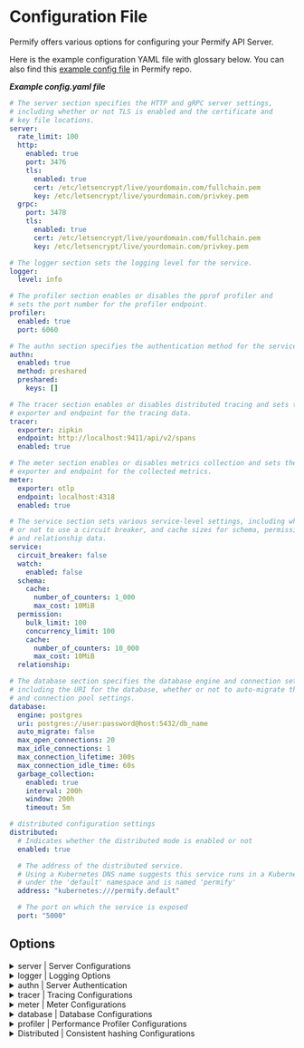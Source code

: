 # Configuration File

Permify offers various options for configuring your Permify API Server.

Here is the example configuration YAML file with glossary below. You can also find
this [example config file](https://github.com/Permify/permify/blob/master/example.config.yaml) in Permify repo.

***Example config.yaml file***

```yaml
# The server section specifies the HTTP and gRPC server settings,
# including whether or not TLS is enabled and the certificate and
# key file locations.
server:
  rate_limit: 100
  http:
    enabled: true
    port: 3476
    tls:
      enabled: true
      cert: /etc/letsencrypt/live/yourdomain.com/fullchain.pem
      key: /etc/letsencrypt/live/yourdomain.com/privkey.pem
  grpc:
    port: 3478
    tls:
      enabled: true
      cert: /etc/letsencrypt/live/yourdomain.com/fullchain.pem
      key: /etc/letsencrypt/live/yourdomain.com/privkey.pem

# The logger section sets the logging level for the service.
logger:
  level: info

# The profiler section enables or disables the pprof profiler and
# sets the port number for the profiler endpoint.
profiler:
  enabled: true
  port: 6060

# The authn section specifies the authentication method for the service.
authn:
  enabled: true
  method: preshared
  preshared:
    keys: []

# The tracer section enables or disables distributed tracing and sets the
# exporter and endpoint for the tracing data.
tracer:
  exporter: zipkin
  endpoint: http://localhost:9411/api/v2/spans
  enabled: true

# The meter section enables or disables metrics collection and sets the
# exporter and endpoint for the collected metrics.
meter:
  exporter: otlp
  endpoint: localhost:4318
  enabled: true

# The service section sets various service-level settings, including whether
# or not to use a circuit breaker, and cache sizes for schema, permission,
# and relationship data.
service:
  circuit_breaker: false
  watch:
    enabled: false
  schema:
    cache:
      number_of_counters: 1_000
      max_cost: 10MiB
  permission:
    bulk_limit: 100
    concurrency_limit: 100
    cache:
      number_of_counters: 10_000
      max_cost: 10MiB
  relationship:

# The database section specifies the database engine and connection settings,
# including the URI for the database, whether or not to auto-migrate the database,
# and connection pool settings.
database:
  engine: postgres
  uri: postgres://user:password@host:5432/db_name
  auto_migrate: false
  max_open_connections: 20
  max_idle_connections: 1
  max_connection_lifetime: 300s
  max_connection_idle_time: 60s
  garbage_collection:
    enabled: true
    interval: 200h
    window: 200h
    timeout: 5m

# distributed configuration settings
distributed:
  # Indicates whether the distributed mode is enabled or not
  enabled: true

  # The address of the distributed service.
  # Using a Kubernetes DNS name suggests this service runs in a Kubernetes cluster
  # under the 'default' namespace and is named 'permify'
  address: "kubernetes:///permify.default"

  # The port on which the service is exposed
  port: "5000"

```

## Options

<details><summary>server | Server Configurations</summary>
<p>

#### Definition

Server options to run Permify. (`grpc` and `http` available for now.)

#### Structure

```
├── server
    ├── rate_limit
    ├── (`grpc` or `http`)
    │   ├── enabled
    │   ├── port
    │   └── tls
    │       ├── enabled
    │       ├── cert
    │       └── key
```

#### Glossary

| Required | Argument                  | Default | Description                                                         |
|----------|---------------------------|---------|---------------------------------------------------------------------|
| [ ]      | rate_limit                | 100     | the maximum number of requests the server should handle per second. |
| [x]      | [ server_type ]           | -       | server option type can either be `grpc` or `http`.                  |
| [ ]      | enabled (for server type) | true    | switch option for server.                                           |
| [x]      | port                      | -       | port that server run on.                                            |
| [x]      | tls                       | -       | transport layer security options.                                   |
| [ ]      | enabled (for tls)         | false   | switch option for tls                                               |
| [ ]      | cert                      | -       | tls certificate path.                                               |
| [ ]      | key                       | -       | tls key pat                                                         |

#### ENV

| Argument                  | ENV                               | Type         |
|---------------------------|-----------------------------------|--------------|
| rate_limit                | PERMIFY_RATE_LIMIT                | int          |
| grpc-port                 | PERMIFY_GRPC_PORT                 | string       |
| grpc-tls-enabled          | PERMIFY_GRPC_TLS_ENABLED          | boolean      |
| grpc-tls-key-path         | PERMIFY_GRPC_TLS_KEY_PATH         | string       |
| grpc-tls-cert-path        | PERMIFY_GRPC_TLS_CERT_PATH        | string       |
| http-enabled              | PERMIFY_HTTP_ENABLED              | boolean      |
| http-port                 | PERMIFY_HTTP_PORT                 | string       |
| http-tls-key-path         | PERMIFY_HTTP_TLS_KEY_PATH         | string       |
| http-tls-cert-path        | PERMIFY_HTTP_TLS_CERT_PATH        | string       |
| http-cors-allowed-origins | PERMIFY_HTTP_CORS_ALLOWED_ORIGINS | string array |
| http-cors-allowed-headers | PERMIFY_HTTP_CORS_ALLOWED_HEADERS | string array |

</p>
</details>

<details><summary>logger | Logging Options</summary>
<p>

#### Definition

Real time logs of authorization. Permify uses [zerolog] as a logger.

[zerolog]: https://github.com/rs/zerolog

#### Structure

```
├── logger
    ├── level
```

#### Glossary

| Required | Argument | Default | Description                                      |
|----------|----------|---------|--------------------------------------------------|
| [x]      | level    | info    | logger levels: `error`, `warn`, `info` , `debug` |
| [x]      | output   | text    | logger output: `json`, `text`                    |

#### ENV

| Argument                  | ENV                             | Type   |
|---------------------------|---------------------------------|--------|
| log-level                 | PERMIFY_LOG_LEVEL               | string |
| log-output                | PERMIFY_LOG_OUTPUT              | string |

</p>
</details>

<details><summary>authn | Server Authentication</summary>
<p>

#### Definition

You can choose to authenticate users to interact with Permify API.

There are 2 authentication method you can choose:

* [Pre Shared Keys](#pre-shared-keys)
* [OpenID Connect](#openid-connect)

#### Pre Shared Keys

On this method, you must provide a pre shared keys in order to identify yourself.

#### Structure

```
├── authn
|   ├── method
|   ├── enabled
|   ├── keys
```

#### Glossary

| Required | Argument | Default | Description                                                                                                          |
|----------|----------|---------|----------------------------------------------------------------------------------------------------------------------|
| [x]      | method   | -       | Authentication method can be either `oidc` or `preshared`.                                                           |
| [ ]      | enabled  | true    | switch option authentication config                                                                                  |
| [x]      | keys     | -       | Private key/keys for server authentication. Permify does not provide this key, so it must be generated by the users. |

#### ENV

| Argument              | ENV                           | Type         |
|-----------------------|-------------------------------|--------------|
| authn-enabled         | PERMIFY_AUTHN_ENABLED         | boolean      |
| authn-method          | PERMIFY_AUTHN_METHOD          | string       |
| authn-preshared-keys  | PERMIFY_AUTHN_PRESHARED_KEYS  | string array |


#### OpenID Connect

Permify supports OpenID Connect (OIDC). OIDC provides an identity layer on top of OAuth 2.0 to address the shortcomings
of using OAuth 2.0 for establishing identity.

With this authentication method, you be able to integrate your existing Identity Provider (IDP) to validate JSON Web
Tokens (JWTs) using JSON Web Keys (JWKs). By doing so, only trusted tokens from the IDP will be accepted for
authentication.

#### Structure

```
├── authn
|   ├── method
|   ├── enabled
|   ├── client-id
|   ├── issuer
```

#### Glossary

| Required | Argument  | Default | Description                                                                                                                                                                                                                       |
|----------|-----------|---------|-----------------------------------------------------------------------------------------------------------------------------------------------------------------------------------------------------------------------------------|
| [x]      | method    | -       | Authentication method can be either `oidc` or `preshared`.                                                                                                                                                                        |
| [ ]      | enabled   | false   | switch option authentication config                                                                                                                                                                                               |
| [x]      | client_id | -       | This is the client ID of the application you're developing. It is a unique identifier that is assigned to your application by the OpenID Connect provider, and it should be included in the JWTs that are issued by the provider. |
| [x]      | issuer    | -       | This is the URL of the provider that is responsible for authenticating users. You will use this URL to discover information about the provider in step 1 of the authentication process.                                           |

#### ENV

| Argument              | ENV                           | Type         |
|-----------------------|-------------------------------|--------------|
| authn-enabled         | PERMIFY_AUTHN_ENABLED         | boolean      |
| authn-method          | PERMIFY_AUTHN_METHOD          | string       |
| authn-oidc-issuer     | PERMIFY_AUTHN_OIDC_ISSUER     | string       |
| authn-oidc-client-id  | PERMIFY_AUTHN_OIDC_CLIENT_ID  | string       |

</p>
</details>


<details><summary>tracer | Tracing Configurations</summary>
<p>

#### Definition

Permify integrated with [jaeger], [otlp], [signoz], and [zipkin] tacing tools to analyze performance and behavior of your
authorization when using Permify.

#### Structure

```
├── tracer
|   ├── exporter
|   ├── endpoint
|   ├── enabled
|   ├── insecure
|   ├── urlpath
```

#### Glossary

| Required | Argument | Default | Description                                                                |
|----------|----------|---------|----------------------------------------------------------------------------|
| [x]      | exporter | -       | Tracer exporter, the options are `jaeger`, `otlp`, `signoz`, and `zipkin`. |
| [x]      | endpoint | -       | export uri for tracing data.                                               |
| [ ]      | enabled  | false   | switch option for tracing.                                                 |
| [ ]      | urlpath  |         | allows one to override the default URL path for otlp, used for sending traces. If unset, default ("/v1/traces") will be used.                                              |
| [ ]      | insecure | false   | Whether to use HTTP instead of HTTPs for exporting the traces.             |

#### ENV

| Argument             | ENV                           | Type         |
|----------------------|-------------------------------|--------------|
| tracer-enabled       | PERMIFY_TRACER_ENABLED        | boolean      |
| tracer-exporter      | PERMIFY_TRACER_EXPORTER       | string       |
| tracer-endpoint      | PERMIFY_TRACER_ENDPOINT       | string       |
| tracer-urlpath       | PERMIFY_TRACER_URL_PATH       | string       |
| tracer-insecure      | PERMIFY_TRACER_INSECURE       | boolean      |

</p>
</details>

<details><summary>meter | Meter Configurations</summary>
<p>

#### Definition

Configuration for observing metrics; check count, cache check count and session information; Permify version, hostname,
os, arch.

#### Structure

```
├── meter
|   ├── exporter
|   ├── endpoint
|   ├── enabled
|   ├── insecure
|   ├── urlpath
```

#### Glossary

| Required | Argument | Default | Description                                                  |
|----------|----------|---------|--------------------------------------------------------------|
| [x]      | exporter | -       | [otpl](https://opentelemetry.io/docs/collector/) is default. |
| [x]      | endpoint | -       | export uri for metric observation                            |
| [ ]      | enabled  | true    | switch option for meter tracing.                             |

#### ENV

| Argument           | ENV                     | Type         |
|--------------------|-------------------------|--------------|
| meter-enabled      | PERMIFY_METER_ENABLED   | boolean      |
| meter-exporter     | PERMIFY_METER_EXPORTER  | string       |
| meter-endpoint     | PERMIFY_METER_ENDPOINT  | string       |
| meter-urlpath      | PERMIFY_METER_URL_PATH       | string       |
| meter-insecure     | PERMIFY_METER_INSECURE  | boolean       |

</p>
</details>

<details><summary>database | Database Configurations</summary>
<p>

#### Definition

Configurations for the database that points out where your want to store your authorization data (relation tuples,
audits, decision logs, authorization model)

#### Structure

```
├── database
|   ├── engine
|   ├── uri
|   ├── auto_migrate
|   ├── max_open_connections
|   ├── max_idle_connections
|   ├── max_connection_lifetime
|   ├── max_connection_idle_time
|   ├──garbage_collection
|       ├──enable: true
|       ├──interval: 3m
|       ├──timeout: 3m
|       ├──window: 720h
```

#### Glossary

| Required | Argument                        | Default | Description                                                                                                       |
|----------|---------------------------------|---------|-------------------------------------------------------------------------------------------------------------------|
| [x]      | engine                          | memory  | Data source. Permify supports **PostgreSQL**(`'postgres'`) for now. Contact with us for your preferred database.  |
| [x]      | uri                             | -       | Uri of your data source.                                                                                          |
| [ ]      | auto_migrate                    | true    | When its configured as false migrating flow won't work.                                                           |                                           
| [ ]      | max_open_connections            | 20      | Configuration parameter determines the maximum number of concurrent connections to the database that are allowed. |
| [ ]      | max_idle_connections            | 1       | Determines the maximum number of idle connections that can be held in the connection pool.                        |
| [ ]      | max_connection_lifetime         | 300s    | Determines the maximum lifetime of a connection in seconds.                                                       |                 
| [ ]      | max_connection_idle_time        | 60s     | Determines the maximum time in seconds that a connection can remain idle before it is closed.                     |                
| [ ]      | enable (for garbage collection) | false   | Switch option for garbage collection.                                                                             |               
| [ ]      | interval                        | 3m      | Determines the run period of a Garbage Collection operation.                                                      |              
| [ ]      | timeout                         | 3m      | Sets the duration of the Garbage Collection timeout.                                                              |             
| [ ]      | window                          | 720h    | Determines how much backward cleaning the Garbage Collection process will perform.                                |                     

#### ENV

| Argument                                      | ENV                                                    | Type     |
|-----------------------------------------------|--------------------------------------------------------|----------|
| database-engine                               | PERMIFY_DATABASE_ENGINE                                | string   |
| database-uri                                  | PERMIFY_DATABASE_URI                                   | string   |
| database-auto-migrate                         | PERMIFY_DATABASE_AUTO_MIGRATE                          | boolean  |
| database-max-open-connections                 | PERMIFY_DATABASE_MAX_OPEN_CONNECTIONS                  | int      |
| database-max-idle-connections                 | PERMIFY_DATABASE_MAX_IDLE_CONNECTIONS                  | int      |
| database-max-connection-lifetime              | PERMIFY_DATABASE_MAX_CONNECTION_LIFETIME               | duration |
| database-max-connection-idle-time             | PERMIFY_DATABASE_MAX_CONNECTION_IDLE_TIME              | duration |
| database-garbage-collection-enabled           | PERMIFY_DATABASE_GARBAGE_ENABLED                       | boolean  |
| database-garbage-collection-interval          | PERMIFY_DATABASE_GARBAGE_COLLECTION_INTERVAL           | duration |
| database-garbage-collection-timeout           | PERMIFY_DATABASE_GARBAGE_COLLECTION_TIMEOUT            | duration |
| database-garbage-collection-window            | PERMIFY_DATABASE_GARBAGE_COLLECTION_WINDOW             | duration |

</p>
</details>

<details><summary>profiler | Performance Profiler Configurations</summary>
<p>

#### Definition

pprof is a performance profiler for Go programs. It allows developers to analyze and understand the performance
characteristics of their code by generating detailed profiles of program execution

#### Structure

```
├── profiler
|   ├── enabled
|   ├── port
```

#### Glossary

| Required | Argument | Default | Description                                   |
|----------|----------|---------|-----------------------------------------------|
| [ ]      | enabled  | true    | switch option for profiler.                   |
| [x]      | port     | -       | port that profiler runs on *(default: 6060)*. |

#### ENV

| Argument         | ENV                        | Type         |
|------------------|----------------------------|--------------|
| profiler-enabled | PERMIFY_PROFILER_ENABLED   | boolean      |
| profiler-port    | PERMIFY_PROFILER_PORT      | string       |

</p>
</details>

<details><summary>Distributed | Consistent hashing Configurations</summary>
<p>

#### Definition

A consistent hashing ring ensures data distribution that minimizes reorganization when nodes are added or removed, improving scalability and performance in distributed systems."

#### Structure

```
├── distributed
|   ├── enabled
|   ├── address
|   ├── port
```

#### Glossary

| Required | Argument    | Default | Description                          |
|----------|-------------|---------|--------------------------------------|
| [x]      | enabled     | false   | switch option for distributed.       |
| []       | address     | -       | address of the distributed service   |
| []       | port        | 5000    | port on which the service is exposed |


#### ENV

| Argument             | ENV                         | Type    |
|----------------------|-----------------------------|---------|
| distributed-enabled  | PERMIFY_DISTRIBUTED_ENABLED | boolean |
| distributed-address  | PERMIFY_DISTRIBUTED_ADDRESS | string  |
| distributed-port     | PERMIFY_DISTRIBUTED_PORT    | string  |

</p>
</details>

[jaeger]: https://www.jaegertracing.io/

[otlp]: https://opentelemetry.io/

[zipkin]: https://zipkin.io/

[signoz]: https://signoz.io/
